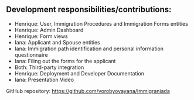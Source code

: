 ## Development responsibilities/contributions:

- Henrique: User, Immigration Procedures and Immigration Forms entities
- Henrique: Admin Dashboard
- Henrique: Form views
- Iana: Applicant and Spouse entities
- Iana:	Immigration path identification and personal information questionnaire 
- Iana: Filing out the forms for the applicant
- Both: Third-party integration
- Henrique: Deployment and Developer Documentation
- Iana: Presentation Video

GitHub repository: https://github.com/vorobyovayana/Immigraniada